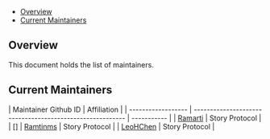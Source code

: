- [Overview](#overview)
- [Current Maintainers](#current-maintainers)

## Overview

This document holds the list of maintainers.

## Current Maintainers

| Maintainer Github ID                                                 | Affiliation |
| ------------------ | --------------------------------------------------------- | ----------- |
|  [Ramarti](https://github.com/Ramarti)                   | Story Protocol |
| []
| [Ramtinms](https://github.com/ramtinms)                  | Story Protocol |
| [LeoHChen](https://github.com/LeoHChen) | Story Protocol |
